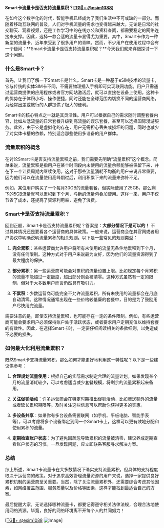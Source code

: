 **Smart卡流量卡是否支持流量累积？[[TG💪+ @esim1088](https://t.me/s/esim1088)]**

在如今这个数字化的时代，智能手机已经成为了我们生活中不可或缺的一部分。而随着移动互联网的普及，人们对手机流量的需求也变得越来越大。无论是日常的社交聊天、观看视频，还是工作学习中的在线办公和资料查阅，都需要稳定的网络连接来支撑。因此，选择一款合适的流量卡显得尤为重要。其中，Smart卡作为一种新型的流量卡，近年来受到了很多用户的青睐。然而，不少用户在使用过程中会有一个疑问：**Smart卡流量卡是否支持流量累积呢？**今天我们就来详细探讨一下这个问题。

### 什么是Smart卡？

首先，让我们了解一下Smart卡是什么。Smart卡是一种基于eSIM技术的流量卡，它与传统的实体SIM卡不同，不需要物理插入手机即可实现联网功能。用户只需通过运营商提供的应用程序或者官方网站激活后，就可以直接在设备上使用。这种卡的优势在于体积小巧、操作便捷，同时还能在全球范围内切换不同的运营商网络，为经常出差或旅行的人群提供了极大的便利。

Smart卡的核心特点之一就是其灵活性。用户可以根据自己的需求随时调整套餐内容，比如从低流量的日常套餐升级到高流量的娱乐套餐，甚至可以选择国际漫游服务。此外，由于它是虚拟化的存在，用户无需担心丢失或损坏的问题，同时也减少了对实体卡槽的依赖，特别适合那些使用多设备的用户群体。

### 流量累积的概念

在讨论Smart卡是否支持流量累积之前，我们需要先明确“流量累积”这个概念。简单来说，流量累积是指用户在某个时间段内未使用的流量余额能够被保留下来，并在下一个计费周期内继续使用。这对于那些流量消耗不均衡的用户来说非常重要，因为他们可以在流量使用高峰期过后，利用积累下来的流量来弥补不足。

例如，某位用户购买了一个每月30GB的流量套餐，但实际使用了25GB，那么剩下的5GB流量就可以累积到下个月，与新的流量包叠加使用。这样一来，用户不仅节省了成本，还提高了资源利用率，避免了浪费。

### Smart卡是否支持流量累积？

回到正题，Smart卡是否支持流量累积呢？答案是：**大部分情况下是可以的！** 不过具体情况还是要看各个运营商的具体政策。一般来说，运营商会在其官网或者用户协议中明确说明流量累积的相关规则。以下是一些常见的规则类型：

1. **完全累积**：某些运营商允许用户将所有未使用的流量无条件地累积到下个月，没有任何限制。这种方式对于用户来说最为友好，因为他们的流量资源得到了最大程度的保护。

2. **部分累积**：另一些运营商可能会对累积的流量设置上限。比如规定每个月累积的流量不能超过一定额度，超出部分则会被清零。这种方式虽然有一定的限制，但对于大多数用户而言仍然具有吸引力。

3. **不累积**：少数运营商可能完全不允许流量累积，所有未使用的流量都会在月底自动清零。这种情况通常出现在一些价格较低廉的套餐中，目的是为了鼓励用户尽快用完流量。

需要注意的是，即使支持流量累积，也可能存在一定的条件限制。例如，有些运营商可能会要求用户必须保持账户处于活跃状态，或者要求用户定期充值以维持套餐的有效性。因此，在选择Smart卡时，一定要仔细阅读相关的条款细则，以免造成不必要的损失。

### 如何最大化利用流量累积？

既然Smart卡支持流量累积，那么如何才能更好地利用这一特性呢？以下是一些建议供参考：

1. **合理规划流量使用**：根据自己的实际需求制定合理的流量计划。如果发现某个月的流量消耗较少，可以考虑适当减少套餐规模，将剩余的流量累积起来备用。

2. **关注促销活动**：许多运营商会在特定时期推出促销活动，比如赠送额外的流量或者延长累积期限等。及时关注这些信息可以帮助你获得更多的实惠。

3. **多设备共享**：如果你有多台设备需要联网（如手机、平板电脑、智能手表等），可以考虑将多个设备绑定到同一个Smart卡上，这样可以更有效地分配和使用累积的流量。

4. **定期检查账户状态**：为了避免因疏忽导致累积的流量被清零，建议养成定期查看账户状态的习惯。一旦发现问题，应立即联系客服寻求解决方案。

### 总结

综上所述，Smart卡流量卡在大多数情况下确实支持流量累积，但具体的支持程度取决于运营商的政策。对于追求高效管理流量资源的用户来说，选择一家提供良好累积机制的运营商至关重要。当然，除了关注流量累积外，还需要综合考虑其他因素，如网络覆盖范围、服务质量以及价格等因素，这样才能找到最适合自己的方案。

最后提醒大家，无论选择哪种流量卡，都要记得遵守相关法律法规，合理合法地使用网络资源。毕竟，良好的网络环境离不开每个人的共同努力！

[[TG💪+ @esim1088](https://t.me/s/esim1088) ![Image](https://i.postimg.cc/4NQfJmqS/Snipaste-2025-05-13-00-14-12.png)]